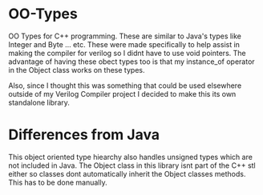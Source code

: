 # OO-Types
OO Types for C++ programming. These are similar to Java's types like Integer and Byte ... etc. These were made specifically to help assist in making the compiler for verilog so I didnt have to use void pointers. The advantage of having these obect types too is that my instance_of operator in the Object class works on these types.

Also, since I thought this was something that could be used elsewhere outside of my Verilog Compiler project I decided to make this its own standalone library. 

# Differences from Java
This object oriented type hiearchy also handles unsigned types which are not included in Java. The Object class in this library isnt part of the C++ stl either so classes dont automatically inherit the Object classes methods. This has to be done manually.
